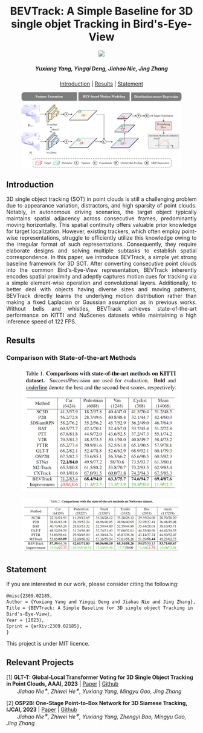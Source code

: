 <h1 align="center">BEVTrack: A Simple Baseline for 3D single objet Tracking in Bird's-Eye-View</h1>
<p align="center">
<a href="https://arxiv.org/abs/2309.02185"><img  src="https://img.shields.io/badge/arXiv-Paper-<COLOR>.svg" ></a>
<h5 align="center"><em>Yuxiang Yang, Yingqi Deng, Jiahao Nie, Jing Zhang</em></h5>
<p align="center">
  <a href="#introduction">Introduction</a> |
  <a href="#results">Results</a> |
  <a href="#statement">Statement</a>
</p>
<figure>
<p align="center">
 <img src="Figs/bevtrack.png">
</figure>

## Introduction
<p align="justify">3D single object tracking (SOT) in point clouds is still a challenging problem due to appearance variation, distractors, and high sparsity of point clouds. Notably, in autonomous driving scenarios, the target object typically maintains spatial adjacency across consecutive frames, predominantly moving horizontally. This spatial continuity offers valuable prior knowledge for target localization. However, existing trackers, which often employ point-wise representations, struggle to efficiently utilize this knowledge owing to the irregular format of such representations. Consequently, they require elaborate designs and solving multiple subtasks to establish spatial correspondence. In this paper, we introduce BEVTrack, a simple yet strong baseline framework for 3D SOT. After converting consecutive point clouds into the common Bird's-Eye-View representation, BEVTrack inherently encodes spatial proximity and adeptly captures motion cues for tracking via a simple element-wise operation and convolutional layers. Additionally, to better deal with objects having diverse sizes and moving patterns, BEVTrack directly learns the underlying motion distribution rather than making a fixed Laplacian or Gaussian assumption as in previous works. Without bells and whistles, BEVTrack achieves state-of-the-art performance on KITTI and NuScenes datasets while maintaining a high inference speed of 122 FPS. 

## Results
### Comparison with State-of-the-art Methods
<figure>
<p align="center">
 <img src="Figs/kitti.png">
</figure>

<figure>
<p align="center">
 <img src="Figs/nuscenes.png">
</figure>

## Statement

<p align="justify">If you are interested in our work, please consider citing the following:</p>

```
@misc{2309.02185,
Author = {Yuxiang Yang and Yingqi Deng and Jiahao Nie and Jing Zhang},
Title = {BEVTrack: A Simple Baseline for 3D single object Tracking in Bird's-Eye-View},
Year = {2023},
Eprint = {arXiv:2309.02185},
}
```
<p align="justify">This project is under MIT licence.</p>

## Relevant Projects

[1] <strong>GLT-T: Global-Local Transformer Voting for 3D Single Object Tracking in Point Clouds, AAAI, 2023</strong> | [Paper](https://arxiv.org/abs/2211.10927) | [Github](https://github.com/haooozi/GLT-T) <br><em>&ensp; &ensp; &ensp;Jiahao Nie<sup>&#8727;</sup>, Zhiwei He<sup>&#8727;</sup>, Yuxiang Yang, Mingyu Gao, Jing Zhang</em>

[2] <strong>OSP2B: One-Stage Point-to-Box Network for 3D Siamese Tracking, IJCAI, 2023</strong> | [Paper](https://arxiv.org/abs/2304.11584) | [Github](https://github.com/haooozi/OSP2B) <br><em>&ensp; &ensp; &ensp;Jiahao Nie<sup>&#8727;</sup>, Zhiwei He<sup>&#8727;</sup>, Yuxiang Yang, Zhengyi Bao, Mingyu Gao, Jing Zhang</em>
